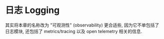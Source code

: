 # 日志 Logging

其实将本章的名称改为 "可观测性" (observability) 更合适些, 因为它不单包括了日志模块,
还包括了 metrics/tracing 以及 open telemetry 相关的信息.